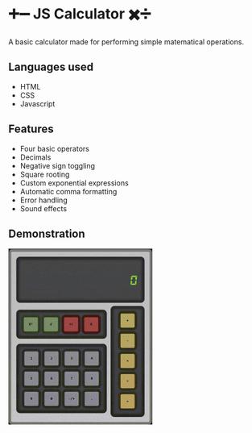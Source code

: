 # ➕➖ JS Calculator ✖️➗
A basic calculator made for performing simple matematical operations.

## Languages used
* HTML
* CSS
* Javascript

## Features
* Four basic operators
* Decimals
* Negative sign toggling
* Square rooting
* Custom exponential expressions
* Automatic comma formatting
* Error handling
* Sound effects

## Demonstration
<img src="https://github.com/KennethOnuorah/Javascript-Calculator/blob/main/src/images/tutorial.gif" width="286" height="349"/>
